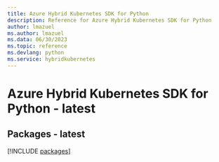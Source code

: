 ```yaml
---
title: Azure Hybrid Kubernetes SDK for Python
description: Reference for Azure Hybrid Kubernetes SDK for Python
author: lmazuel
ms.author: lmazuel
ms.data: 06/30/2023
ms.topic: reference
ms.devlang: python
ms.service: hybridkubernetes
---
```

# Azure Hybrid Kubernetes SDK for Python - latest
## Packages - latest
[!INCLUDE [packages](hybrid-kubernetes-index.md)]